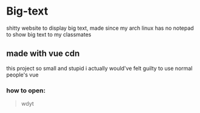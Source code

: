 # Big-text
shitty website to display big text, made since my arch linux has no notepad to show big text to my classmates

## made with vue cdn
this project so small and stupid i actually would've felt guilty to use normal people's vue

### how to open:

> wdyt
